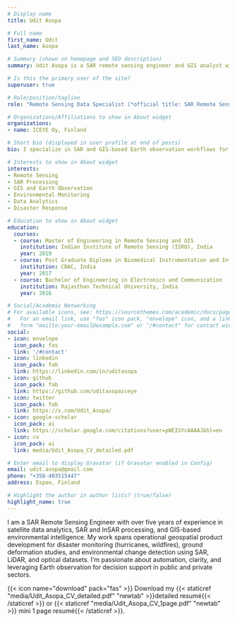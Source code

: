 ```yaml
---
# Display name
title: Udit Asopa

# Full name
first_name: Udit
last_name: Asopa

# Summary (shown on homepage and SEO description)
summary: Udit Asopa is a SAR remote sensing engineer and GIS analyst with extensive experience in geospatial data processing, SAR analytics, and Earth observation applications for environmental intelligence.

# Is this the primary user of the site?
superuser: true

# Role/position/tagline
role: "Remote Sensing Data Specialist (*official title: SAR Remote Sensing Engineer*)"

# Organizations/Affiliations to show in About widget
organizations:
- name: ICEYE Oy, Finland

# Short bio (displayed in user profile at end of posts)
bio: I specialize in SAR and GIS-based Earth observation workflows for environmental monitoring, disaster response, and scientific analysis. With a focus on automation, reproducibility, and applied geospatial intelligence, I contribute to building scalable, data-driven solutions.

# Interests to show in About widget
interests:
- Remote Sensing
- SAR Processing
- GIS and Earth Observation
- Environmental Monitoring
- Data Analytics
- Disaster Response

# Education to show in About widget
education:
  courses:
  - course: Master of Engineering in Remote Sensing and GIS
    institution: Indian Institute of Remote Sensing (ISRO), India
    year: 2019
  - course: Post Graduate Diploma in Biomedical Instrumentation and Informatics
    institution: CDAC, India
    year: 2017
  - course: Bachelor of Engineering in Electronics and Communication
    institution: Rajasthan Technical University, India
    year: 2016

# Social/Academic Networking
# For available icons, see: https://sourcethemes.com/academic/docs/page-builder/#icons
#   For an email link, use "fas" icon pack, "envelope" icon, and a link in the
#   form "mailto:your-email@example.com" or "/#contact" for contact widget.
social:
- icon: envelope
  icon_pack: fas
  link: '/#contact'
- icon: linkedin
  icon_pack: fab
  link: https://linkedin.com/in/uditasopa
- icon: github
  icon_pack: fab
  link: https://github.com/uditasopaiceye
- icon: twitter
  icon_pack: fab
  link: https://x.com/Udit_Asopa/
- icon: google-scholar
  icon_pack: ai
  link: https://scholar.google.com/citations?user=pWEISYcAAAAJ&hl=en
- icon: cv
  icon_pack: ai
  link: media/Udit_Asopa_CV_detailed.pdf

# Enter email to display Gravatar (if Gravatar enabled in Config)
email: udit.asopa@gmail.com
phone: "+358-403515447"
address: Espoo, Finland

# Highlight the author in author lists? (true/false)
highlight_name: true
---
```


I am a SAR Remote Sensing Engineer with over five years of experience in satellite data analytics, SAR and InSAR processing, and GIS-based environmental intelligence. My work spans operational geospatial product development for disaster monitoring (hurricanes, wildfires), ground deformation studies, and environmental change detection using SAR, LiDAR, and optical datasets. I'm passionate about automation, clarity, and leveraging Earth observation for decision support in public and private sectors.

{{< icon name="download" pack="fas" >}} Download my {{< staticref "media/Udit_Asopa_CV_detailed.pdf" "newtab" >}}detailed resumé{{< /staticref >}} or {{< staticref "media/Udit_Asopa_CV_1page.pdf" "newtab" >}} mini 1 page resumé{{< /staticref >}}.

